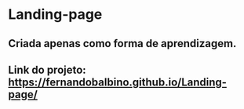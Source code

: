 # Landing-page
## Criada apenas como forma de aprendizagem.
## Link do projeto: https://fernandobalbino.github.io/Landing-page/
